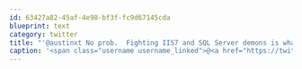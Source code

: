 ```yaml
---
id: 63427a82-45af-4e98-bf3f-fc9d67145cda
blueprint: text
category: twitter
title: "'@austinxt No prob.  Fighting IIS7 and SQL Server demons is what I do best :)"
caption: '<span class="username username_linked">@<a href="https://twitter.com/austinxt" title="Zenia Austin">austinxt</a></span> No prob.  Fighting IIS7 and SQL Server demons is what I do best :)'
---
```

